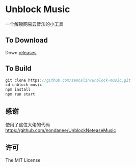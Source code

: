 # Unblock Music

一个解锁网易云音乐的小工具

## To Download

Down [releases](https://github.com/zenoslin/unblock-music/releases)

## To Build

```js
git clone https://github.com/zenoslin/unblock-music.git
cd unblock-music
npm install
npm run start
```

## 感谢

使用了这位大佬的代码  
https://github.com/nondanee/UnblockNeteaseMusic

## 许可

The MIT License
